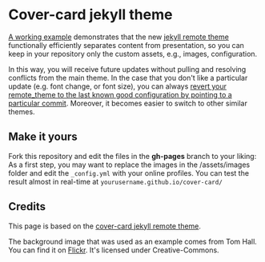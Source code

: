 # Cover-card jekyll theme

[A working example](https://epidrome.github.io/cover-card) demonstrates that the new [jekyll remote theme](https://github.com/blog/2464-use-any-theme-with-github-pages) functionally efficiently separates content from presentation, so you can keep in your repository only the custom assets, e.g., images, configuration.

In this way, you will receive future updates without pulling and resolving conflicts from the main theme. In the case that you don't like a particular update (e.g. font change, or font size), you can always [revert your remote_theme to the last known good configuration by pointing to a particular commit](https://github.com/benbalter/jekyll-remote-theme). Moreover, it becomes easier to switch to other similar themes.

## Make it yours

Fork this repository and edit the files in the **gh-pages** branch to your liking: As a first step, you may want to replace the images in the /assets/images folder and edit the `_config.yml` with your online profiles. You can test the result almost in real-time at `yourusername.github.io/cover-card/`

## Credits
This page is based on the [cover-card jekyll remote theme](https://github.com/epidrome/cover-card/).

The background image that was used as an example comes from Tom Hall.
You can find it on [Flickr](https://flic.kr/p/pqEPBb).
It's licensed under Creative-Commons.
